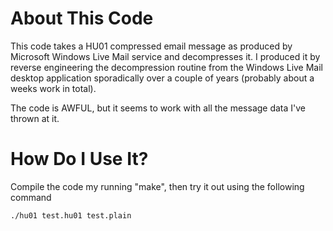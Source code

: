 About This Code
===============

This code takes a HU01 compressed email message as produced by Microsoft Windows Live Mail service and decompresses it.
I produced it by reverse engineering the decompression routine from the Windows Live Mail desktop application sporadically over a couple of years (probably about a weeks work in total).

The code is AWFUL, but it seems to work with all the message data I've thrown at it.

How Do I Use It?
================

Compile the code my running "make", then try it out using the following command

    ./hu01 test.hu01 test.plain

